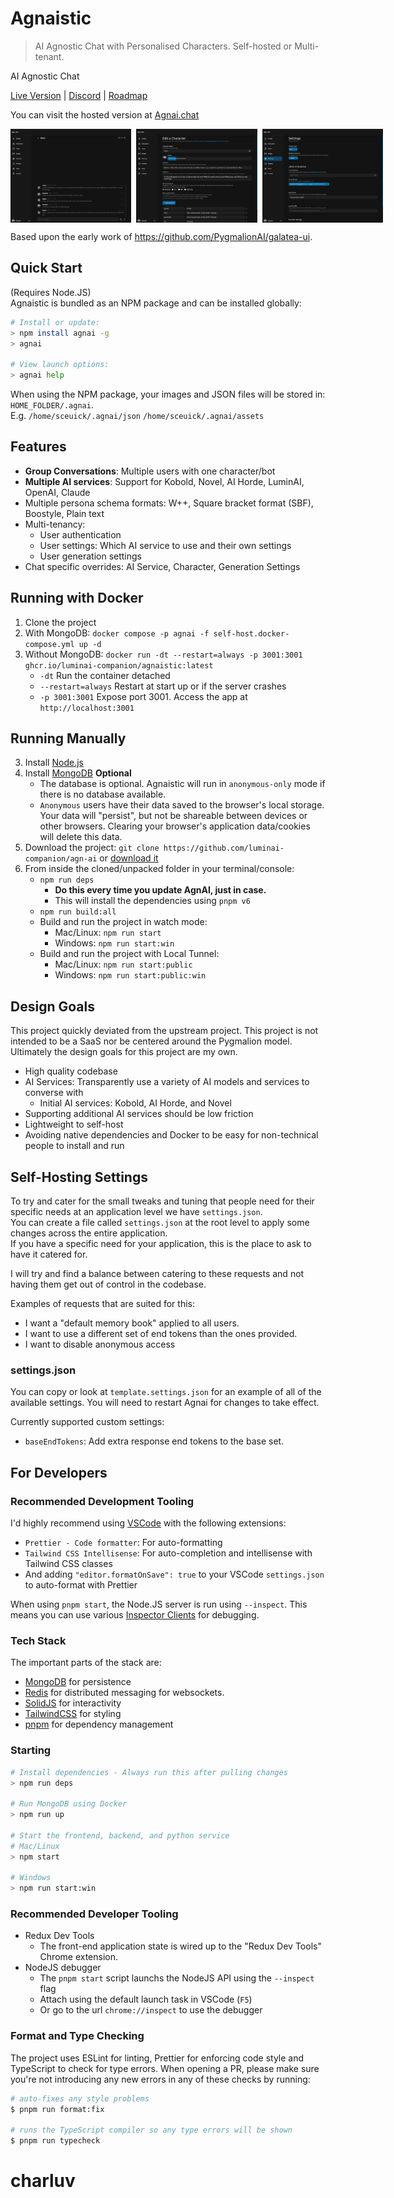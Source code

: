 # Agnaistic

> AI Agnostic Chat with Personalised Characters. Self-hosted or Multi-tenant.

AI Agnostic Chat

[Live Version](https://agnai.chat) | [Discord](https://discord.gg/luminai) | [Roadmap](https://github.com/users/sceuick/projects/1)

You can visit the hosted version at [Agnai.chat](https://agnai.chat)

<div style="display: flex; flex-direction: row; gap: 0.5rem;" >
<img src="./screenshots/chat.png" height="150">
<img src="./screenshots/persona.png" height="150">
<img src="./screenshots/settings.png" height="150">
</div>

Based upon the early work of https://github.com/PygmalionAI/galatea-ui.

## Quick Start

(Requires Node.JS)  
Agnaistic is bundled as an NPM package and can be installed globally:

```sh
# Install or update:
> npm install agnai -g
> agnai

# View launch options:
> agnai help

```

When using the NPM package, your images and JSON files will be stored in: `HOME_FOLDER/.agnai`.  
E.g. `/home/sceuick/.agnai/json` `/home/sceuick/.agnai/assets`

## Features

- **Group Conversations**: Multiple users with one character/bot
- **Multiple AI services**: Support for Kobold, Novel, AI Horde, LuminAI, OpenAI, Claude
- Multiple persona schema formats: W++, Square bracket format (SBF), Boostyle, Plain text
- Multi-tenancy:
  - User authentication
  - User settings: Which AI service to use and their own settings
  - User generation settings
- Chat specific overrides: AI Service, Character, Generation Settings

## Running with Docker

1. Clone the project
2. With MongoDB: `docker compose -p agnai -f self-host.docker-compose.yml up -d`
3. Without MongoDB: `docker run -dt --restart=always -p 3001:3001 ghcr.io/luminai-companion/agnaistic:latest`
   - `-dt` Run the container detached
   - `--restart=always` Restart at start up or if the server crashes
   - `-p 3001:3001` Expose port 3001. Access the app at `http://localhost:3001`

## Running Manually

3. Install [Node.js](https://nodejs.org/en/download/)
4. Install [MongoDB](https://www.mongodb.com/docs/manual/installation/) **Optional**
   - The database is optional. Agnaistic will run in `anonymous-only` mode if there is no database available.
   - `Anonymous` users have their data saved to the browser's local storage. Your data will "persist", but not be shareable between devices or other browsers. Clearing your browser's application data/cookies will delete this data.
5. Download the project: `git clone https://github.com/luminai-companion/agn-ai` or [download it](https://github.com/luminai-companion/agn-ai/archive/refs/heads/dev.zip)
6. From inside the cloned/unpacked folder in your terminal/console:
   - `npm run deps`
     - **Do this every time you update AgnAI, just in case.**
     - This will install the dependencies using `pnpm v6`
   - `npm run build:all`
   - Build and run the project in watch mode:
     - Mac/Linux: `npm run start`
     - Windows: `npm run start:win`
   - Build and run the project with Local Tunnel:
     - Mac/Linux: `npm run start:public`
     - Windows: `npm run start:public:win`

## Design Goals

This project quickly deviated from the upstream project. This project is not intended to be a SaaS nor be centered around the Pygmalion model.  
Ultimately the design goals for this project are my own.

- High quality codebase
- AI Services: Transparently use a variety of AI models and services to converse with
  - Initial AI services: Kobold, AI Horde, and Novel
- Supporting additional AI services should be low friction
- Lightweight to self-host
- Avoiding native dependencies and Docker to be easy for non-technical people to install and run

## Self-Hosting Settings

To try and cater for the small tweaks and tuning that people need for their specific needs at an application level we have `settings.json`.  
You can create a file called `settings.json` at the root level to apply some changes across the entire application.  
If you have a specific need for your application, this is the place to ask to have it catered for.

I will try and find a balance between catering to these requests and not having them get out of control in the codebase.

Examples of requests that are suited for this:

- I want a "default memory book" applied to all users.
- I want to use a different set of end tokens than the ones provided.
- I want to disable anonymous access

### settings.json

You can copy or look at `template.settings.json` for an example of all of the available settings. You will need to restart Agnai for changes to take effect.

Currently supported custom settings:

- `baseEndTokens`: Add extra response end tokens to the base set.

## For Developers

### Recommended Development Tooling

I'd highly recommend using [VSCode](https://code.visualstudio.com/) with the following extensions:

- `Prettier - Code formatter`: For auto-formatting
- `Tailwind CSS Intellisense`: For auto-completion and intellisense with Tailwind CSS classes
- And adding `"editor.formatOnSave": true` to your VSCode `settings.json` to auto-format with Prettier

When using `pnpm start`, the Node.JS server is run using `--inspect`. This means you can use various [Inspector Clients](https://nodejs.org/en/docs/guides/debugging-getting-started/#inspector-clients) for debugging.

### Tech Stack

The important parts of the stack are:

- [MongoDB](https://www.mongodb.com/docs/manual/installation/) for persistence
- [Redis](https://redis.io) for distributed messaging for websockets.
- [SolidJS](https://www.solidjs.com/) for interactivity
- [TailwindCSS](https://tailwindcss.com/) for styling
- [pnpm](https://pnpm.io/) for dependency management

### Starting

```bash
# Install dependencies - Always run this after pulling changes
> npm run deps

# Run MongoDB using Docker
> npm run up

# Start the frontend, backend, and python service
# Mac/Linux
> npm start

# Windows
> npm run start:win
```

### Recommended Developer Tooling

- Redux Dev Tools
  - The front-end application state is wired up to the "Redux Dev Tools" Chrome extension.
- NodeJS debugger
  - The `pnpm start` script launchs the NodeJS API using the `--inspect` flag
  - Attach using the default launch task in VSCode (`F5`)
  - Or go to the url `chrome://inspect` to use the debugger

### Format and Type Checking

The project uses ESLint for linting, Prettier for enforcing code style and TypeScript to check for type errors. When opening a PR, please make sure you're not introducing any new errors in any of these checks by running:

```bash
# auto-fixes any style problems
$ pnpm run format:fix

# runs the TypeScript compiler so any type errors will be shown
$ pnpm run typecheck
```
# charluv
